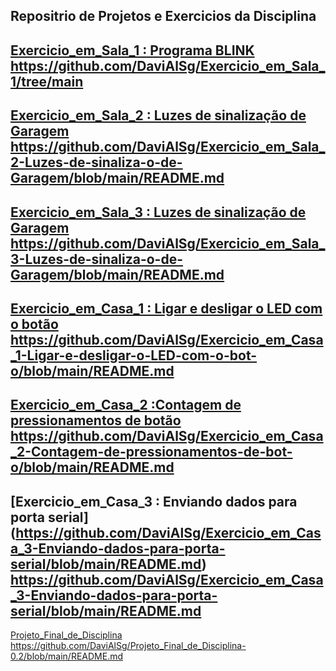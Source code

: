 Repositrio de Projetos e Exercicios da Disciplina
-
[Exercicio_em_Sala_1 : Programa BLINK](https://github.com/DaviAlSg/Exercicio_em_Sala_1/tree/main)
https://github.com/DaviAlSg/Exercicio_em_Sala_1/tree/main
-
[Exercicio_em_Sala_2 : Luzes de sinalização de Garagem](https://github.com/DaviAlSg/Exercicio_em_Sala_2-Luzes-de-sinaliza-o-de-Garagem/blob/main/README.md)
https://github.com/DaviAlSg/Exercicio_em_Sala_2-Luzes-de-sinaliza-o-de-Garagem/blob/main/README.md
-
[Exercicio_em_Sala_3 : Luzes de sinalização de Garagem](https://github.com/DaviAlSg/Exercicio_em_Sala_3-Luzes-de-sinaliza-o-de-Garagem/blob/main/README.md)
https://github.com/DaviAlSg/Exercicio_em_Sala_3-Luzes-de-sinaliza-o-de-Garagem/blob/main/README.md
-
[Exercicio_em_Casa_1 : Ligar e desligar o LED com o botão](https://github.com/DaviAlSg/Exercicio_em_Casa_1-Ligar-e-desligar-o-LED-com-o-bot-o/blob/main/README.md)
https://github.com/DaviAlSg/Exercicio_em_Casa_1-Ligar-e-desligar-o-LED-com-o-bot-o/blob/main/README.md
-
[Exercicio_em_Casa_2 :Contagem de pressionamentos de botão](https://github.com/DaviAlSg/Exercicio_em_Casa_2-Contagem-de-pressionamentos-de-bot-o/blob/main/README.md)
https://github.com/DaviAlSg/Exercicio_em_Casa_2-Contagem-de-pressionamentos-de-bot-o/blob/main/README.md
-
[Exercicio_em_Casa_3 : Enviando dados para porta serial] (https://github.com/DaviAlSg/Exercicio_em_Casa_3-Enviando-dados-para-porta-serial/blob/main/README.md)
https://github.com/DaviAlSg/Exercicio_em_Casa_3-Enviando-dados-para-porta-serial/blob/main/README.md
-
[Projeto_Final_de_Disciplina](https://github.com/DaviAlSg/Projeto_Final_de_Disciplina-0.2/blob/main/README.md)
https://github.com/DaviAlSg/Projeto_Final_de_Disciplina-0.2/blob/main/README.md
